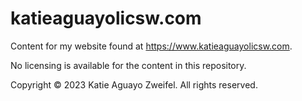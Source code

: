 # katieaguayolicsw.com

Content for my website found at https://www.katieaguayolicsw.com.

No licensing is available for the content in this repository.

Copyright © 2023 Katie Aguayo Zweifel. All rights reserved.
